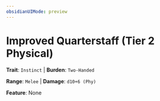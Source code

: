 ```yaml
---
obsidianUIMode: preview
---
```

# Improved Quarterstaff (Tier 2 Physical)

**Trait**: `Instinct` | **Burden**: `Two-Handed`

**Range**: `Melee` | **Damage**: `d10+6 (Phy)`

**Feature**: None